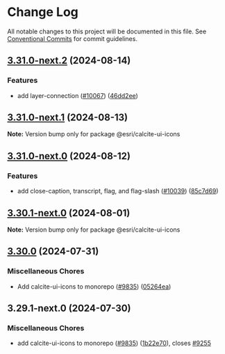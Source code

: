 # Change Log

All notable changes to this project will be documented in this file.
See [Conventional Commits](https://conventionalcommits.org) for commit guidelines.

## [3.31.0-next.2](https://github.com/Esri/calcite-design-system/compare/@esri/calcite-ui-icons@3.31.0-next.1...@esri/calcite-ui-icons@3.31.0-next.2) (2024-08-14)

### Features

- add layer-connection ([#10067](https://github.com/Esri/calcite-design-system/issues/10067)) ([46dd2ee](https://github.com/Esri/calcite-design-system/commit/46dd2ee7f99c1126da07e583f26bfe800ef85275))

## [3.31.0-next.1](https://github.com/Esri/calcite-design-system/compare/@esri/calcite-ui-icons@3.31.0-next.0...@esri/calcite-ui-icons@3.31.0-next.1) (2024-08-13)

**Note:** Version bump only for package @esri/calcite-ui-icons

## [3.31.0-next.0](https://github.com/Esri/calcite-design-system/compare/@esri/calcite-ui-icons@3.30.1-next.0...@esri/calcite-ui-icons@3.31.0-next.0) (2024-08-12)

### Features

- add close-caption, transcript, flag, and flag-slash ([#10039](https://github.com/Esri/calcite-design-system/issues/10039)) ([85c7d69](https://github.com/Esri/calcite-design-system/commit/85c7d6972090f40827eaacc22f919f6537847b58))

## [3.30.1-next.0](https://github.com/Esri/calcite-design-system/compare/@esri/calcite-ui-icons@3.29.1-next.0...@esri/calcite-ui-icons@3.30.1-next.0) (2024-08-01)

**Note:** Version bump only for package @esri/calcite-ui-icons

## [3.30.0](https://github.com/Esri/calcite-design-system/compare/@esri/calcite-ui-icons-v3.29.0...@esri/calcite-ui-icons@3.30.0) (2024-07-31)

### Miscellaneous Chores

- Add calcite-ui-icons to monorepo ([#9835](https://github.com/Esri/calcite-design-system/issues/9835)) ([05264ea](https://github.com/Esri/calcite-design-system/commit/05264ea84d1c0d88d2878c33434a4166f2f5f532))

## 3.29.1-next.0 (2024-07-30)

### Miscellaneous Chores

- add calcite-ui-icons to monorepo ([#9835](https://github.com/Esri/calcite-design-system/issues/9835)) ([1b22e70](https://github.com/Esri/calcite-design-system/commit/1b22e70ec1662138c17d1a9e4c6a79d87794c4ef)), closes [#9255](https://github.com/Esri/calcite-design-system/issues/9255)
